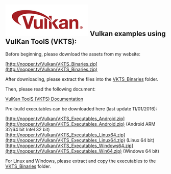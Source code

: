 ![Vulkan](VKTS_Documentation/images/vulkan_logo.png)
Vulkan examples using VulKan ToolS (VKTS):
------------------------------------------
  
Before beginning, please download the assets from my website:
  
[http://nopper.tv/Vulkan/VKTS_Binaries.zip](http://nopper.tv/Vulkan/VKTS_Binaries.zip)
  
After downloading, please extract the files into the [VKTS_Binaries](VKTS_Binaries/README.md) folder.
  
  
Then, please read the following document:
  
[VulKan ToolS (VKTS) Documentation](VKTS_Documentation/README.md)
  
  
Pre-build executables can be downloaded here (last update 11/01/2016):
  
[http://nopper.tv/Vulkan/VKTS_Executables_Android.zip](http://nopper.tv/Vulkan/VKTS_Executables_Android.zip) (Android ARM 32/64 bit Intel 32 bit)  
[http://nopper.tv/Vulkan/VKTS_Executables_Linux64.zip](http://nopper.tv/Vulkan/VKTS_Executables_Linux64.zip) (Linux 64 bit)  
[http://nopper.tv/Vulkan/VKTS_Executables_Windows64.zip](http://nopper.tv/Vulkan/VKTS_Executables_Win64.zip) (Windows 64 bit)  
  
For Linux and Windows, please extract and copy the executables to the [VKTS_Binaries](VKTS_Binaries) folder.  
